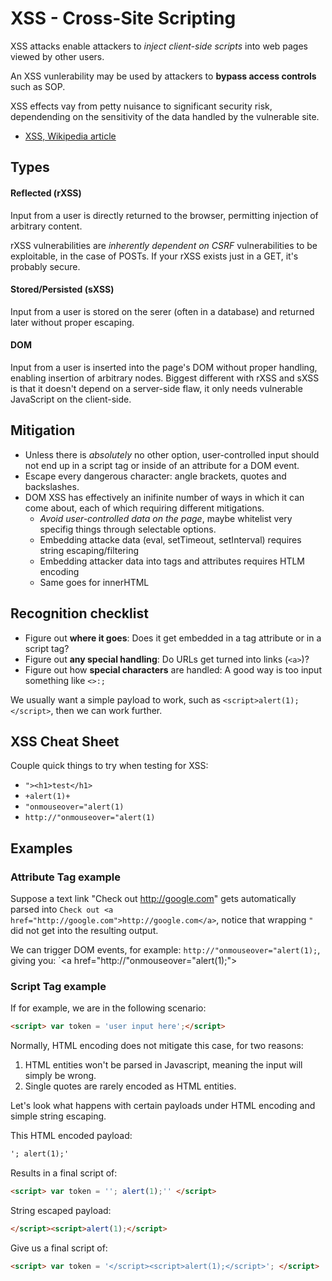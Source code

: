 # XSS - Cross-Site Scripting

XSS attacks enable attackers to _inject client-side scripts_ into web pages viewed by other users.

An XSS vunlerability may be used by attackers to __bypass access controls__ such as SOP.

XSS effects vay from petty nuisance to significant security risk, dependending on the sensitivity of the data handled by the vulnerable site.

* [XSS, Wikipedia article](https://en.wikipedia.org/wiki/Cross-site_scripting)

## Types

#### Reflected (rXSS)

Input from a user is directly returned to the browser, permitting injection of arbitrary content.

rXSS vulnerabilities are _inherently dependent on CSRF_ vulnerabilities to be exploitable, in the case of POSTs. If your rXSS exists just in a GET, it's probably secure.

#### Stored/Persisted (sXSS)

Input from a user is stored on the serer (often in a database) and returned later without proper escaping.

#### DOM

Input from a user is inserted into the page's DOM without proper handling, enabling insertion of arbitrary nodes. Biggest different with rXSS and sXSS is that it doesn't depend on a server-side flaw, it only needs vulnerable JavaScript on the client-side.

## Mitigation

* Unless there is _absolutely_ no other option, user-controlled input should not end up in a script tag or inside of an attribute for a DOM event.
* Escape every dangerous character: angle brackets, quotes and backslashes.
* DOM XSS has effectively an inifinite number of ways in which it can come about, each of which requiring different mitigations.
  * _Avoid user-controlled data on the page_, maybe whitelist very specifig things through selectable options.
  * Embedding attacke data (eval, setTimeout, setInterval) requires string escaping/filtering
  * Embedding attacker data into tags and attributes requires HTLM encoding
  * Same goes for innerHTML

## Recognition checklist

* Figure out __where it goes__: Does it get embedded in a tag attribute or in a script tag?
* Figure out __any special handling__: Do URLs get turned into links (`<a>`)?
* Figure out how __special characters__ are handled: A good way is too input something like `<>:;`

We usually want a simple payload to work, such as `<script>alert(1);</script>`, then we can work further.

## XSS Cheat Sheet

Couple quick things to try when testing for XSS:

* `"><h1>test</h1>`
* `+alert(1)+`
* `"onmouseover="alert(1)`
* `http://"onmouseover="alert(1)`

## Examples

### Attribute Tag example

Suppose a text link "Check out http://google.com" gets automatically parsed into `Check out <a href="http://google.com">http://google.com</a>`, notice that wrapping `"` did not get into the resulting output. 

We can trigger DOM events, for example: `http://"onmouseover="alert(1);`, giving you: `<a href="http://"onmouseover="alert(1);">

### Script Tag example

If for example, we are in the following scenario:

```html
<script> var token = 'user input here';</script>
```

Normally, HTML encoding does not mitigate this case, for two reasons:

1. HTML entities won't be parsed in Javascript, meaning the input will simply be wrong.
2. Single quotes are rarely encoded as HTML entities.

Let's look what happens with certain payloads under HTML encoding and simple string escaping.

This HTML encoded payload:

```html
'; alert(1);'
```
 
Results in a final script of: 

```html
<script> var token = ''; alert(1);'' </script>
```

String escaped payload:

```html
</script><script>alert(1);</script>
```

Give us a final script of:

```html
<script> var token = '</script><script>alert(1);</script>'; </script>
```

